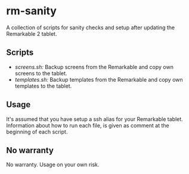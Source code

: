 # rm-sanity

A collection of scripts for sanity checks and setup after updating the Remarkable 2 tablet.


## Scripts
- *screens.sh:* Backup screens from the Remarkable and copy own screens to the tablet.
- *templates.sh:* Backup templates from the Remarkable and copy own templates to the tablet.


## Usage
It's assumed that you have setup a ssh alias for your Remarkable tablet. Information about how to run each file, is given as comment at the beginning of each script.


## No warranty
No warranty. Usage on your own risk.
